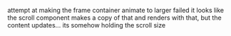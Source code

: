 attempt at making the frame container animate to larger failed
it looks like the scroll component makes a copy of that and renders with that, but the content updates...
its somehow holding the scroll size

